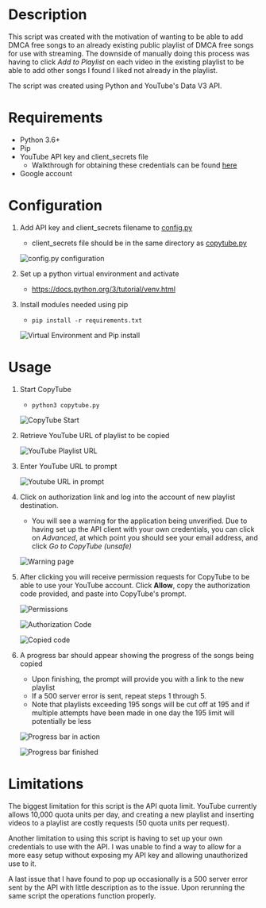 # Description

This script was created with the motivation of wanting to be able to add
DMCA free songs to an already existing public playlist of DMCA free songs for
use with streaming.  The downside of manually doing this process was having to
click *Add to Playlist* on each video in the existing playlist to be able to add
other songs I found I liked not already in the playlist.

The script was created using Python and YouTube's Data V3 API.

# Requirements
- Python 3.6+
- Pip
- YouTube API key and client_secrets file
    - Walkthrough for obtaining these credentials can be found [here]()
- Google account

# Configuration

1. Add API key and client_secrets filename to [config.py](https://github.com/WilsonMJ/CopyTube/blob/b7a1583398081e6bd9ed6d04eb03f0fc0492780d/config.py)
    - client_secrets file should be in the same directory as [copytube.py](https://github.com/WilsonMJ/CopyTube/blob/b7a1583398081e6bd9ed6d04eb03f0fc0492780d/copytube.py)

    ![config.py configuration](captures/18.png)

2. Set up a python virtual environment and activate
    - https://docs.python.org/3/tutorial/venv.html

3. Install modules needed using pip
    - `pip install -r requirements.txt`

    ![Virtual Environment and Pip install](captures/19.png)

# Usage

1. Start CopyTube
    - `python3 copytube.py`

    ![CopyTube Start](captures/20.png)

2. Retrieve YouTube URL of playlist to be copied

    ![YouTube Playlist URL](captures/21.png)

3. Enter YouTube URL to prompt

    ![Youtube URL in prompt](captures/22.png)

4. Click on authorization link and log into the account of new playlist destination.
    - You will see a warning for the application being unverified.  Due to having set up the API client with your own credentials, you can click on *Advanced*, at which point you should see your email address, and click 
    *Go to CopyTube (unsafe)*

    ![Warning page](captures/26.png)

5. After clicking you will receive permission requests for CopyTube to be able to use your YouTube account. Click **Allow**, copy the authorization code provided, and paste into CopyTube's prompt.

    ![Permissions](captures/27.png)

    ![Authorization Code](captures/28.png)

    ![Copied code](captures/29.png)

6. A progress bar should appear showing the progress of the songs being copied
    - Upon finishing, the prompt will provide you with a link to the new playlist
    - If a 500 server error is sent, repeat steps 1 through 5.
    - Note that playlists exceeding 195 songs will be cut off at 195 and if multiple attempts have been made in one day the 195 limit will potentially be less

    ![Progress bar in action](captures/30.png)

    ![Progress bar finished](captures/31.png)

# Limitations

The biggest limitation for this script is the API quota limit.  YouTube
currently allows 10,000 quota units per day, and creating a new playlist and
inserting videos to a playlist are costly requests (50 quota units per request).

Another limitation to using this script is having to set up your own credentials
to use with the API.  I was unable to find a way to allow for a more easy setup
without exposing my API key and allowing unauthorized use to it.

A last issue that I have found to pop up occasionally is a 500 server error sent
by the API with little description as to the issue.  Upon rerunning the same
script the operations function properly.

